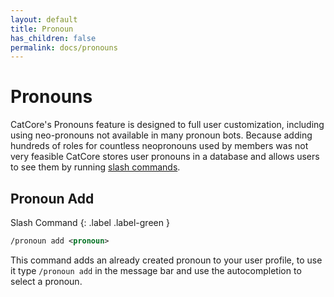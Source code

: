 ```yaml
---
layout: default
title: Pronoun
has_children: false
permalink: docs/pronouns
---
```


# Pronouns

CatCore's Pronouns feature is designed to full user customization, including using neo-pronouns not available in many pronoun bots. Because adding hundreds of roles for countless neopronouns used by members was not very feasible CatCore stores user pronouns in a database and allows users to see them by running [slash commands](https://support.discord.com/hc/en-us/articles/1500000368501-Slash-Commands-FAQ).

## Pronoun Add 
Slash Command
{: .label .label-green }
```xml
/pronoun add <pronoun> 
```
This command adds an already created pronoun to your user profile, to use it type ``/pronoun add`` in the message bar and use the autocompletion to select a pronoun.

